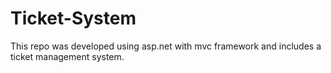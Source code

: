 # Ticket-System

This repo was developed using asp.net with mvc framework and includes a ticket management system.

